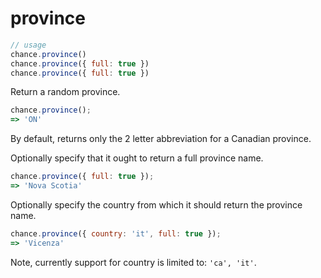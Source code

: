 # province

```js
// usage
chance.province()
chance.province({ full: true })
chance.province({ full: true })
```

Return a random province.

```js
chance.province();
=> 'ON'
```

By default, returns only the 2 letter abbreviation for a Canadian province.

Optionally specify that it ought to return a full province name.

```js
chance.province({ full: true });
=> 'Nova Scotia'
```

Optionally specify the country from which it should return the province name.

```js
chance.province({ country: 'it', full: true });
=> 'Vicenza'
```

Note, currently support for country is limited to: `'ca', 'it'`.
